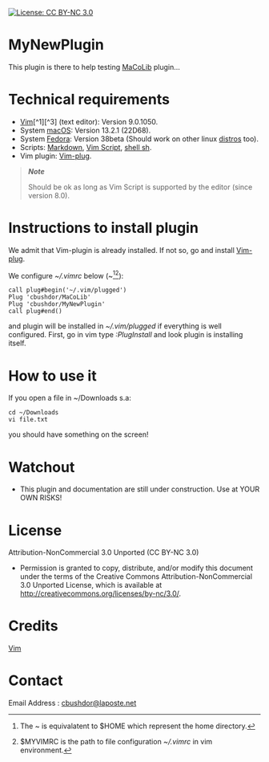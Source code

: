 <!-- ------------------------------------------------------
* Created By : sdo
* File Name : README.md
* Creation Date :2024-04-24 00:11:22
* Last Modified : 2024-04-24 00:54:22
* Email Address : cbushdor@laposte.net
* Version : 0.0.0.17
* License : 
* 	Permission is granted to copy, distribute, and/or modify this document under the terms of the Creative Commons Attribution-NonCommercial 3.0
* 	Unported License, which is available at http://creativecommons.org/licenses/by-nc/3.0/.
* Purpose :
------------------------------------------------------ -->

[![License: CC BY-NC 3.0](https://img.shields.io/badge/License-CC_BY--NC_3.0-lightgrey.svg)](https://creativecommons.org/licenses/by-nc/3.0/)

# MyNewPlugin
This plugin is there to help testing [MaCoLib](https://github.com/cbushdor/MaCoLib) plugin...

# Technical requirements

- [Vim](https://en.wikipedia.org/wiki/Vim_(text_editor))[^1][^3] (text editor): Version 9.0.1050.
- System [macOS](https://en.wikipedia.org/wiki/MacOS): Version 13.2.1 (22D68).
- System [Fedora](https://getfedora.org/): Version 38beta (Should work on other linux [distros](https://en.wikipedia.org/wiki/List_of_Linux_distributions) too).
- Scripts: [Markdown](https://en.wikipedia.org/wiki/Markdown), [Vim Script](https://en.wikipedia.org/wiki/Vim_(text_editor)#Vim_script), [shell sh](https://en.wikipedia.org/wiki/Unix_shell).
- Vim plugin: [Vim-plug](https://github.com/junegunn/vim-plug).

[^1]: About [Vim](https://www.vim.org/about.php).
[^2]: How to install [Vim plugin](https://linuxhandbook.com/install-vim-plugins/).
[^3]: This code was based on [Vim documentation](https://vimdoc.sourceforge.net/).

>***Note***
>
> Should be ok as long as Vim Script is supported by the editor (since version 8.0).

# Instructions to install plugin
We admit that Vim-plugin is already installed. If not so, go and install [Vim-plug](https://github.com/junegunn/vim-plug).

We configure *~/.vimrc* below (~[^4][^5]):

[^4]: The ~ is equivalatent to $HOME which represent the home directory.
[^5]: $MYVIMRC is the path to file configuration *~/.vimrc* in vim environment.

```
call plug#begin('~/.vim/plugged')
Plug 'cbushdor/MaCoLib'
Plug 'cbushdor/MyNewPlugin'
call plug#end()
```

and plugin will be installed in *~/.vim/plugged* if everything is well configured. First, go in vim type *:PlugInstall* and look plugin is installing itself.

# How to use it

If you open a file in ~/Downloads s.a:

```
cd ~/Downloads
vi file.txt
```

you should have something on the screen!

# Watchout

- This plugin and documentation are still under construction. Use at YOUR OWN RISKS!

# License

Attribution-NonCommercial 3.0 Unported (CC BY-NC 3.0)
* 	Permission is granted to copy, distribute, and/or modify this document under the terms of the Creative Commons Attribution-NonCommercial 3.0
 	Unported License, which is available at http://creativecommons.org/licenses/by-nc/3.0/.

# Credits

[Vim](https://www.vim.org/)

# Contact

Email Address : cbushdor@laposte.net
